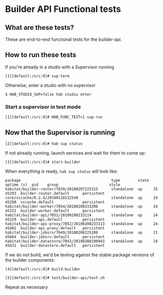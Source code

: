 # Builder API Functional tests

## What are these tests?

These are end-to-end functional tests for the builder-api.

## How to run these tests

If you're already in a studio with a Supervisor running

```
[1][default:/src:0]# sup-term
```

Otherwise, enter a studio with no supervisor

```
$ HAB_STUDIO_SUP=false hab studio enter
```

### Start a supervisor in test mode

```
[1][default:/src:0]# HAB_FUNC_TEST=1 sup-run
```

## Now that the Supervisor is running

```
[2][default:/src:0]# hab sup status
```

If not already running, launch services and wait for them to come up:
```
[3][default:/src:0]# start-builder
```
When everything is ready, `hab sup status` will look like:
```
package                                         type        state  uptime (s)  pid    group                       style
habitat/builder-router/7039/20180207225315      standalone  up     25          45293  builder-router.default      persistent
core/sccache/0.2.4/20180118212549               standalone  up     24          45298  sccache.default             persistent
habitat/builder-worker/7054/20180208233206      standalone  up     24          45321  builder-worker.default      persistent
habitat/builder-api/7052/20180208233114         standalone  up     24          45329  builder-api.default         persistent
habitat/builder-api-proxy/7052/20180208233113   standalone  up     24          45402  builder-api-proxy.default   persistent
habitat/builder-jobsrv/7049/20180208225208      standalone  up     21          45664  builder-jobsrv.default      persistent
habitat/builder-datastore/7043/20180208190943   standalone  up     24          45431  builder-datastore.default   persistent
```
If we do not build, we'd be testing against the stable package versions of the
builder components:
```
[4][default:/src:0]# build-builder
```
```
[5][default:/src:0]# test/builder-api/test.sh
```
Repeat as necessary

